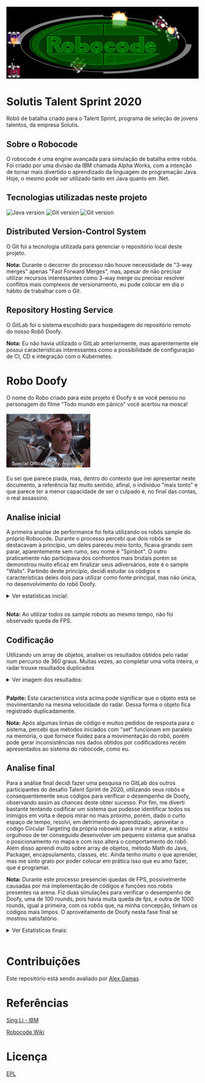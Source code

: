 ![robocode logo](img/robocode_logo.png)

# Solutis Talent Sprint 2020
Robô de batalha criado para o Talent Sprint, programa de seleção de jovens talentos, da empresa Solutis.

## Sobre o Robocode
O robocode é uma engine avançada para simulação de batalha entre robôs.
Foi criado por uma divisão da IBM chamada Alpha Works, com a intenção de tornar mais divertido o aprendizado da linguagem de programação Java.
Hoje, o mesmo pode ser utilizado tanto em Java quanto em .Net.

## Tecnologias utilizadas neste projeto
![Java version](https://img.shields.io/badge/Java-1.8.0__271-brightgreen) 
![Git version](https://img.shields.io/badge/Git-2.28.0-brightgreen)
![Git version](https://img.shields.io/badge/robocode-1.9.3.9-brightgreen)

## Distributed Version-Control System
O Git foi a tecnologia utilizada para gerenciar o repositório local deste projeto.

<strong>Nota:</strong> Durante o decorrer do processo não houve necessidade de "3-way merges" apenas "Fast Forward Merges", mas, apesar de não precisar utilizar recursos interessantes como 3-way merge ou precisar resolver conflitos mais complexos de versionamento, eu pude colocar em dia o hábito de trabalhar com o Git.

## Repository Hosting Service
O GitLab foi o sistema escolhido para hospedagem do repositório remoto do nosso Robô Doofy.
 
<strong>Nota:</strong> Eu não havia utilizado o GitLab anteriormente, mas aparentemente ele possui características interessantes como a possibilidade de configuração de CI, CD e integração com o Kubernetes.

# Robo Doofy
O nome do Robo criado para este projeto é Doofy e se você pensou no personagem do filme "Todo mundo em pânico" você acertou na mosca! <br>
<br> ![Doofy gif](img/tenor.gif) <br> <br>
Eu sei que parece piada, mas, dentro do contexto que irei apresentar neste documento, a referência faz muito sentido, afinal, o indivíduo "mais tonto" e que parece ter a menor capacidade de ser o culpado é, no final das contas, o real assassino.

## Analise inicial
A primeira analise de performance foi feita utilizando os robôs sample do próprio Robocode.
Durante o processo percebi que dois robôs se destacavam à princípio, um deles pareceu meio tonto, ficava girando sem parar, aparentemente sem rumo, seu nome é "Spinbot".
O outro praticamente não participava dos confrontos mais brutais porém se demonstrou muito eficaz em finalizar seus adiversários, este é o sample "Walls".
Partindo deste princípio, decidi estudar os códigos e características deles dois para utilizar como fonte principal, mas não única, no desenvolvimento do robô Doofy.

<details>
<summary>Ver estatísticas inicial:</summary>
![Estatística Inicial](img/initStat/initRec1000.png)
</details>
<br> 

<strong>Nota:</strong> Ao utilizar todos os sample robots ao mesmo tempo, não foi observado queda de FPS.

## Codificação
Utilizando um array de objetos, analisei os resultados obtidos pelo radar num percurso de 360 graus. Muitas vezes, ao completar uma volta inteira, o radar trouxe resultados duplicados

<details>
<summary>Ver imagem dos resultados:</summary>
![resultados repetidos](img/duplicidade-radar.png)
</details>
<br>

<strong>Palpite:</strong> Esta característica vista acima pode significar que o objeto está se movimentando  na mesma velocidade do radar. Dessa forma o objeto fica registrado duplicadamente.

<strong>Nota:</strong>  Após algumas linhas de código e muitos pedidos de resposta para o sistema, percebi que métodos iniciados com "set" funcionam em paralelo na memória, o que fornece fluidez para a movimentação do robô, porém pode gerar inconsistências nos dados obtidos por codificadores recém apresentados ao sistema do robocode, como eu. 




## Analise final
Para a análise final decidi fazer uma pesquisa no GitLab dos outros participantes do desafio Talent Sprint de 2020, utilizando seus robôs e consequentemente seus códigos para verificar o desempenho de Doofy, observando assim as chances deste obter sucesso.
Por fim, me diverti bastante tentando codificar um sistema que pudesse identificar todos os inimigos em volta e depois mirar no mais próximo, porém, dado o curto espaço de tempo, resolvi, em detrimento do aprendizado, aproveitar o código Circular Targeting da própria robowiki para mirar e atirar, e estou orgulhoso de ter conseguido desenvolver um pequeno sistema que analisa o posicionamento no mapa e com isso altera o comportamento do robô. Além disso aprendi muito sobre array de objetos, método Math do Java, Packager, encapsulamento, classes, etc. Ainda tenho muito o que aprender, mas me sinto grato por poder colocar em prática isso que eu amo fazer, que é programar.

<strong>Nota:</strong> Durante este processo presenciei quedas de FPS, possivelmente causadas por má implementação de códigos e funções nos robôs presentes na arena. Fiz duas simulações para verificar o desempenho de Doofy, uma de 100 rounds, pois havia muita queda de fps, e outra de 1000 rounds, igual a primeira, com os robôs que, na minha concepção, tinham os códigos mais limpos. O aproveitamento de Doofy nesta fase final se mostrou satisfatório.

<details>
<summary>Ver Estatísticas finais:</summary>
![Estatística Final](img/finalStat/finalRec100.png)
<br><br>
![Estatística Final](img/finalStat/finalRec1000.png)
</details>
<br>


# Contribuições
Este repositório está sendo avaliado por [Alex Gamas](https://gitlab.com/alexgamas)

# Referências
[Sing Li - IBM](https://www.ibm.com/developerworks/library/j-robocode/index.html)

[Robocode Wiki](https://robowiki.net/wiki/Main_Page)

# Licença
[EPL](https://robocode.sourceforge.io/license/epl-v10.html)